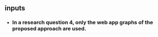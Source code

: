 ## inputs
+ ### In a research question 4, only the web app graphs of the proposed approach are used.